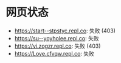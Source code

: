 # 网页状态
- https://start--stpstyc.repl.co: 失败 (403)
- https://su--yoyholee.repl.co: 失败
- https://vi.zogzr.repl.co: 失败 (403)
- https://Love.cfvqw.repl.co: 失败
